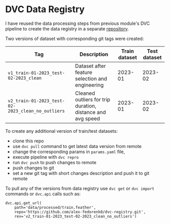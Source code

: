 # DVC Data Registry

I have reused the data processing steps from previous module's DVC pipeline
to create the data registry in a separate [repository](https://github.com/alex-fedorenk0/dvc-registry.git).

Two versions of dataset with corresponding git tags were created:

|Tag|Description|Train dataset|Test dataset|
|-|-|-|-|
|`v1_train-01-2023_test-02-2023_clean`|Dataset after feature selection and engineering|2023-01|2023-02
|`v2_train-01-2023_test-02-2023_clean_no_outliers`|Cleaned outliers for trip duration, distance and avg speed|2023-01|2023-02|

To create any additional version of train/test datasets:

- clone this repo
- use `dvc pull` command to get latest data version from remote
- change the corresponding params in `params.yaml` file,
- execute pipeline with `dvc repro`
- run `dvc push` to push changes to remote
- push changes to git
- set a new git tag with short changes description and push it to git remote


To pull any of the versions from data registry use `dvc get` or `dvc import` 
commands or `dvc.api` calls such as:
```
dvc.api.get_url(
    path='data/processed/train.feather',
    repo='https://github.com/alex-fedorenk0/dvc-registry.git',
    rev='v2_train-01-2023_test-02-2023_clean_no_outliers')
```
